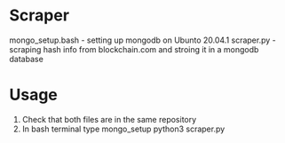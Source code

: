 # Scraper

mongo_setup.bash - setting up mongodb on Ubunto 20.04.1
scraper.py - scraping hash info from blockchain.com and stroing it in a mongodb database

# Usage

1. Check that both files are in the same repository
2. In bash terminal type
  mongo_setup
  python3 scraper.py

